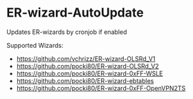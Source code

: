 # ER-wizard-AutoUpdate
Updates ER-wizards by cronjob if enabled

Supported Wizards:
- https://github.com/vchrizz/ER-wizard-OLSRd_V1
- https://github.com/pocki80/ER-wizard-OLSRd_V2
- https://github.com/pocki80/ER-wizard-0xFF-WSLE
- https://github.com/pocki80/ER-wizard-ebtables
- https://github.com/pocki80/ER-wizard-0xFF-OpenVPN2TS
